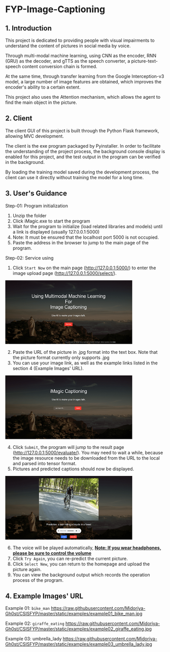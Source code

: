 # FYP-Image-Captioning

## 1. Introduction
This project is dedicated to providing people with visual impairments to understand the content of pictures in social media by voice.

Through multi-modal machine learning, using CNN as the encoder, RNN (GRU) as the decoder, and gTTS as the speech converter, a picture-text-speech content conversion chain is formed.

 At the same time, through transfer learning from the Google Interception-v3 model, a large number of image features are obtained, which improves the encoder's ability to a certain extent.

This project also uses the Attention mechanism, which allows the agent to find the main object in the picture.



## 2. Client
The client GUI of this project is built through the Python Flask framework, allowing MVC development.

The client is the exe program packaged by Pyinstaller. In order to facilitate the understanding of the project process, the background console display is enabled for this project, and the test output in the program can be verified in the background.

By loading the training model saved during the development process, the client can use it directly without training the model for a long time.



## 3. User's Guidance
Step-01: Program initialization
1) Unzip the folder
2) Click iMagic.exe to start the program
3) Wait for the program to initialize (load related libraries and models) until a link is displayed (usually 127.0.0.1:5000)
4) Note: It must be ensured that the localhost port 5000 is not occupied.
5) Paste the address in the browser to jump to the main page of the program.

Step-02: Service using
1) Click `Start Now` on the main page (http://127.0.0.1:5000/) to enter the image upload page (http://127.0.0.1:5000/select/).

<div><img src="https://raw.githubusercontent.com/Midoriya-Gh0st/CSISFYP/master/static/images/ui/index_page.PNG"  width="400" height="200" alt="index page"> </div>

2) Paste the URL of the picture in .jpg format into the text box. Note that the picture format currently only supports .jpg
3) You can use your image link, as well as the example links listed in the section 4 (Example Images' URL).

<div><img src="https://raw.githubusercontent.com/Midoriya-Gh0st/CSISFYP/master/static/images/ui/file_upload.PNG"  width="400" height="200" alt="index page"> </div>

4) Click `Submit`, the program will jump to the result page (http://127.0.0.1:5000/evaluate/). You may need to wait a while, because the image resource needs to be downloaded from the URL to the local and parsed into tensor format.
5) Pictures and predicted captions should now be displayed.

<div><img src="https://raw.githubusercontent.com/Midoriya-Gh0st/CSISFYP/master/static/images/ui/result_page.PNG"  width="400" height="200" alt="index page"> </div>

6) The voice will be played automatically, <u>**Note: If you wear headphones, please be sure to control the volume**</u>
7) Click `Try Again`, you can re-predict the current picture.
8) Click `Select New`, you can return to the homepage and upload the picture again.
9) You can view the background output which records the operation process of the program.




## 4. Example Images' URL

Example 01: `bike_man`
https://raw.githubusercontent.com/Midoriya-Gh0st/CSISFYP/master/static/examples/example01_bike_man.jpg

Example 02:  `giraffe_eating`
https://raw.githubusercontent.com/Midoriya-Gh0st/CSISFYP/master/static/examples/example02_giraffe_eating.jpg

Example 03: umbrella_lady
https://raw.githubusercontent.com/Midoriya-Gh0st/CSISFYP/master/static/examples/example03_umbrella_lady.jpg